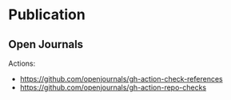 # Publication


## Open Journals


Actions:
- https://github.com/openjournals/gh-action-check-references
- https://github.com/openjournals/gh-action-repo-checks